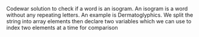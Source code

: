 Codewar solution to check if a word is an isogram. An isogram is a word without any repeating letters.
An example is Dermatoglyphics.
We split the string into array elements then declare two variables which we can use to index two elements at a time for comparison